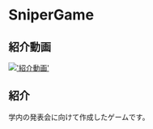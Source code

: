 # SniperGame  
## 紹介動画
[!['紹介動画'](https://user-images.githubusercontent.com/104509665/224526651-eae5311e-c501-4e4d-8e0d-e0e4f5c497b0.png)](https://youtu.be/m25R0j-xTTk)

## 紹介  
学内の発表会に向けて作成したゲームです。
